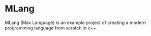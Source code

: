 # MLang
MLang (Max Language) is an example project of creating a modern programming language from scratch in c++.
